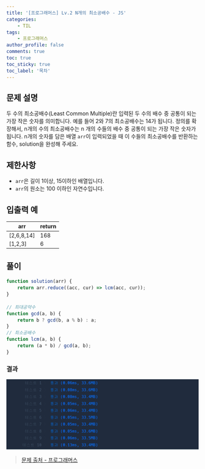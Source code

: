 ```yaml
---
title: '[프로그래머스] Lv.2 N개의 최소공배수 - JS'
categories:
    - TIL
tags:
    - 프로그래머스
author_profile: false
comments: true
toc: true
toc_sticky: true
toc_label: '목차'
---
```


## 문제 설명

두 수의 최소공배수(Least Common Multiple)란 입력된 두 수의 배수 중 공통이 되는 가장 작은 숫자를 의미합니다. 예를 들어 2와 7의 최소공배수는 14가 됩니다. 정의를 확장해서, n개의 수의 최소공배수는 n 개의 수들의 배수 중 공통이 되는 가장 작은 숫자가 됩니다. n개의 숫자를 담은 배열 `arr`이 입력되었을 때 이 수들의 최소공배수를 반환하는 함수, solution을 완성해 주세요.

## 제한사항

-   `arr`은 길이 1이상, 15이하인 배열입니다.
-   `arr`의 원소는 100 이하인 자연수입니다.

## 입출력 예

| arr        | return |
| ---------- | ------ |
| [2,6,8,14] | 168    |
| [1,2,3]    | 6      |

## 풀이

```javascript
function solution(arr) {
    return arr.reduce((acc, cur) => lcm(acc, cur));
}

// 최대공약수
function gcd(a, b) {
    return b ? gcd(b, a % b) : a;
}
// 최소공배수
function lcm(a, b) {
    return (a * b) / gcd(a, b);
}
```

### 결과

![result1](/assets/images/2023/10/10/algorithm-92-result1.png)

> [문제 출처 - 프로그래머스](https://school.programmers.co.kr/learn/courses/30/lessons/12953)
